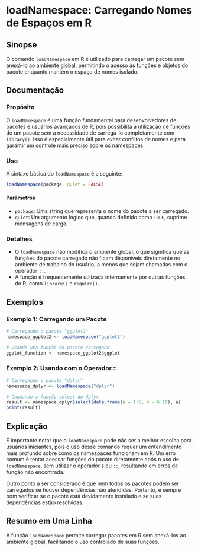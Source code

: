 <!--
Meta Description: # loadNamespace: Carregando Nomes de Espaços em R ## Sinopse O comando `loadNamespace` em R é utilizado para carregar um pacote sem anexá-lo ao ambien...
Meta Keywords: loadnamespace, pacote, que, funções, função
-->

# loadNamespace: Carregando Nomes de Espaços em R

## Sinopse
O comando `loadNamespace` em R é utilizado para carregar um pacote sem anexá-lo ao ambiente global, permitindo o acesso às funções e objetos do pacote enquanto mantém o espaço de nomes isolado.

## Documentação
### Propósito
O `loadNamespace` é uma função fundamental para desenvolvedores de pacotes e usuários avançados de R, pois possibilita a utilização de funções de um pacote sem a necessidade de carregá-lo completamente com `library()`. Isso é especialmente útil para evitar conflitos de nomes e para garantir um controle mais preciso sobre os namespaces.

### Uso
A sintaxe básica do `loadNamespace` é a seguinte:

```R
loadNamespace(package, quiet = FALSE)
```

#### Parâmetros
- `package`: Uma string que representa o nome do pacote a ser carregado.
- `quiet`: Um argumento lógico que, quando definido como `TRUE`, suprime mensagens de carga.

### Detalhes
- O `loadNamespace` não modifica o ambiente global, o que significa que as funções do pacote carregado não ficam disponíveis diretamente no ambiente de trabalho do usuário, a menos que sejam chamadas com o operador `::`.
- A função é frequentemente utilizada internamente por outras funções do R, como `library()` e `require()`.

## Exemplos
### Exemplo 1: Carregando um Pacote
```R
# Carregando o pacote "ggplot2"
namespace_ggplot2 <- loadNamespace("ggplot2")

# Usando uma função do pacote carregado
ggplot_function <- namespace_ggplot2$ggplot
```

### Exemplo 2: Usando com o Operador ::
```R
# Carregando o pacote "dplyr"
namespace_dplyr <- loadNamespace("dplyr")

# Chamando a função select do dplyr
result <- namespace_dplyr$select(data.frame(a = 1:5, b = 6:10), a)
print(result)
```

## Explicação
É importante notar que o `loadNamespace` pode não ser a melhor escolha para usuários iniciantes, pois o uso desse comando requer um entendimento mais profundo sobre como os namespaces funcionam em R. Um erro comum é tentar acessar funções do pacote diretamente após o uso de `loadNamespace`, sem utilizar o operador `$` ou `::`, resultando em erros de função não encontrada.

Outro ponto a ser considerado é que nem todos os pacotes podem ser carregados se houver dependências não atendidas. Portanto, é sempre bom verificar se o pacote está devidamente instalado e se suas dependências estão resolvidas.

## Resumo em Uma Linha
A função `loadNamespace` permite carregar pacotes em R sem anexá-los ao ambiente global, facilitando o uso controlado de suas funções.